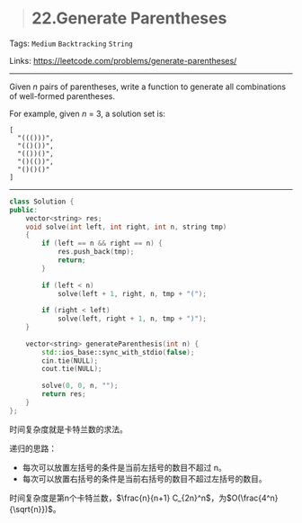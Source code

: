 > # 22.Generate Parentheses

Tags: `Medium` `Backtracking` `String`

Links: <https://leetcode.com/problems/generate-parentheses/>

-----

Given *n* pairs of parentheses, write a function to generate all combinations of well-formed parentheses.

For example, given *n* = 3, a solution set is:

```
[
  "((()))",
  "(()())",
  "(())()",
  "()(())",
  "()()()"
]
```

-----

```c++
class Solution {
public:
    vector<string> res;
    void solve(int left, int right, int n, string tmp)
    {
        if (left == n && right == n) {
            res.push_back(tmp);
            return;
        }
        
        if (left < n) 
            solve(left + 1, right, n, tmp + "(");
        
        if (right < left)
            solve(left, right + 1, n, tmp + ")");
    }
    
    vector<string> generateParenthesis(int n) {
        std::ios_base::sync_with_stdio(false);
        cin.tie(NULL);
        cout.tie(NULL);
        
        solve(0, 0, n, "");
        return res;
    }
};
```

时间复杂度就是卡特兰数的求法。

递归的思路：

* 每次可以放置左括号的条件是当前左括号的数目不超过 n。
* 每次可以放置右括号的条件是当前右括号的数目不超过左括号的数目。

时间复杂度是第n个卡特兰数，$\frac{n}{n+1} C_{2n}^n$，为$O(\frac{4^n}{\sqrt{n}})$。